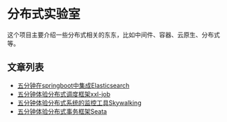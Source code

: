 # 分布式实验室

这个项目主要介绍一些分布式相关的东东，比如中间件、容器、云原生、分布式等。

## 文章列表

- [五分钟在springboot中集成Elasticsearch](https://www.fangzhipeng.com/springboot/2020/06/01/sb-es.html)
- [五分钟体验分布式调度框架xxl-job](https://www.fangzhipeng.com/architecture/2020/06/13/xxljob-test.html)
- [五分钟体验分布式系统的监控工具Skywalking](https://www.fangzhipeng.com/architecture/2020/06/12/skywalking-test.html)
- [五分钟体验分布式事务框架Seata](https://www.fangzhipeng.com/architecture/2020/06/11/seata-test.html)
